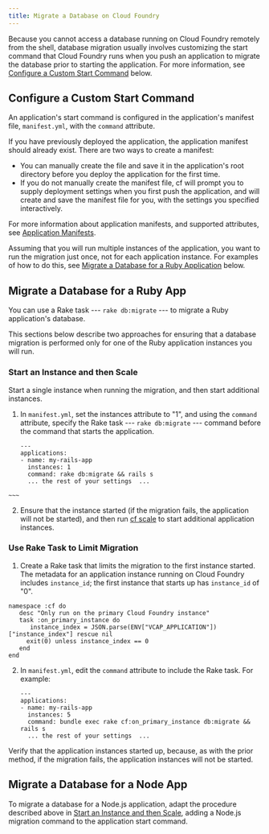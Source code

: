 ```yaml
---
title: Migrate a Database on Cloud Foundry
---
```


Because you cannot access a database running on Cloud Foundry remotely from the shell, database migration usually involves customizing the start command that Cloud Foundry runs when you push an application to migrate the database prior to starting the application. For more information, see [Configure a Custom Start Command](#custom-start) below. 



## <a id='custom-start'></a> Configure a Custom Start Command ##

An application's start command is configured in the application's manifest file, `manifest.yml`, with the `command` attribute. 

If you have previously deployed the application, the application manifest should already exist. There are two ways to create a manifest:

* You can manually create the file and save it in the application's root directory before you deploy the application for the first time. 
* If you do not manually create the manifest file, cf will prompt you to supply deployment settings when you first push the application, and will create and save the manifest file for you, with the settings  you specified interactively. 

For more information about application manifests, and supported attributes, see [Application Manifests](/docs/using/deploying-apps/manifest.html).

Assuming that you will run multiple instances of the application, you want to run the migration just once, not for each application instance. For examples of how to do this, see [Migrate a Database for a Ruby Application](migrate-ruby-db) below.


## <a id='migrate-ruby-db'></a>Migrate a Database for a Ruby App ##

You can use a Rake task --- `rake db:migrate` --- to migrate a Ruby application's database.

This sections below describe two approaches for ensuring that a database migration is performed only for one of the Ruby application instances you will run.  

### <a id='start-scale'></a>Start an Instance and then Scale ###

 Start a single instance when running the migration, and then start additional instances.  

  1. In `manifest.yml`, set the instances attribute to "1", and using the `command` attribute, specify the Rake task --- `rake db:migrate` --- command before the command that starts the application.   

     ~~~
     ---
     applications:
     - name: my-rails-app
       instances: 1
       command: rake db:migrate && rails s
       ... the rest of your settings  ...
    ~~~

  2. Ensure that the instance started (if the migration fails, the application will not be started), and then run [cf scale](/docs/using/managing-apps/cf/index.html#scale) to start additional application instances. 

### <a id='task'></a>Use Rake Task to Limit Migration ###

1. Create a Rake task that limits the migration to the first instance started. The metadata for an application instance running on Cloud Foundry includes `instance_id`; the first instance that starts up has `instance_id` of "0".

  ~~~
  namespace :cf do
     desc "Only run on the primary Cloud Foundry instance"
     task :on_primary_instance do
        instance_index = JSON.parse(ENV["VCAP_APPLICATION"])["instance_index"] rescue nil
       exit(0) unless instance_index == 0
     end
  end
~~~

2. In `manifest.yml`, edit the `command` attribute to include the Rake task. For example:

     ~~~
     ---
     applications:
     - name: my-rails-app
       instances: 5
       command: bundle exec rake cf:on_primary_instance db:migrate && rails s
       ... the rest of your settings  ...
     ~~~

 Verify that the application instances started up, because, as with the prior method, if the migration fails, the application instances will not be started.


## <a id='migrate-node-db'></a>Migrate a Database for a Node App ##

To migrate a database for a Node.js application, adapt the procedure described above in [Start an Instance and then Scale](#start-scale), adding a Node.js migration command to the application start command.

